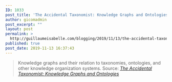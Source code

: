 ```yaml
---
ID: 1033
post_title: 'The Accidental Taxonomist: Knowledge Graphs and Ontologies'
author: gicomadmin
post_excerpt: ""
layout: post
permalink: >
  http://guillaumeisabelle.com/blogging/2019/11/13/the-accidental-taxonomist-knowledge-graphs-and-ontologies/
published: true
post_date: 2019-11-13 16:37:43
---
```

> Knowledge graphs and their relation to taxonomies, ontologies, and other knowledge organization systems. Source: *[The Accidental Taxonomist: Knowledge Graphs and Ontologies][1]*

 [1]: http://accidental-taxonomist.blogspot.com/2019/05/knowledge-graphs-and-ontologies.html